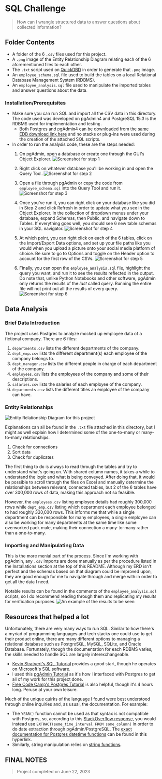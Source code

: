 # SQL Challenge
> How can I wrangle structured data to answer questions about collected information?
## Folder Contents
- A folder of the 6 `.csv` files used for this project.
- A `.png` image of the Entity Relationship Diagram relating each of the 6 aforementioned files to each other.
- The `.txt` script used on [QuickDBD](https://app.quickdatabasediagrams.com/#/) in order to generate that `.png` image.
- An `employee_schema.sql` file used to build the tables on a local Relational Database Management System (RDBMS).
- An `employee_analysis.sql` file used to manipulate the imported tables and answer questions about the data.

### Installation/Prerequisites
- Make sure you can run SQL and import all the CSV data in this directory. The code used was developed on pgAdmin4 and PostgreSQL 15.3 is the RDBMS used for implementation and testing.
  - Both Postgres and pgAdmin4 can be downloaded from the [same EDB download link here](https://www.enterprisedb.com/downloads/postgres-postgresql-downloads) and no stacks or plug-ins were used during the creation of the attached SQL scripts.
- In order to run the analysis code, these are the steps needed:
  1. On pgAdmin, open a database or create one through the GUI's Object Explorer.
    ![Screenshot for step 1](https://cdn.discordapp.com/attachments/939673945240637450/1130422881709461564/image.png)

  2. Right click on whatever database you'll be working in and open the Query Tool.
    ![Screenshot for step 2](https://cdn.discordapp.com/attachments/939673945240637450/1130423081047961660/image.png)
     
  3. Open a file through pgAdmin or copy the code from `employee_schema.sql` into the Query Tool and run it.
    ![Screenshot for step 3](https://cdn.discordapp.com/attachments/939673945240637450/1130423443679084544/image.png)
  
  4. Once you've run it, you can right click on your database like you did in Step 2 and click Refresh in order to update what you see in the Object Explorer. In the collection of dropdown menus under your database, expand Schemas, then Public, and navigate down to Tables. If everything goes well, you should see 6 new table schemas in your SQL navigator.
    ![Screenshot for step 4](https://cdn.discordapp.com/attachments/939673945240637450/1130423992071761982/image.png)
  
  5. At which point, you can right click on each of the 6 tables, click on the Import/Export Data options, and set up your file paths like you would when you upload a picture onto your social media platform of choice. Be sure to go to Options and toggle on the Header option to account for the first row of the CSVs.
    ![Screenshot for step 5](https://cdn.discordapp.com/attachments/939673945240637450/1130425448829046805/image.png)
     
  6. Finally, you can open the `employee_analysis.sql` file, highlight the query you want, and run it to see the results reflected in the output. Do note that, unlike Python Notebooks and other software, pgAdmin only returns the results of the *last* called query. Running the entire file will not print out all the results of every query.
    ![Screenshot for step 6](https://cdn.discordapp.com/attachments/939673945240637450/1130424488371171369/image.png)

## Data Analysis
### Brief Data Introduction
The project uses Postgres to analyze mocked up employee data of a fictional company. There are 6 files:
1. `departments.csv` lists the different departments of the company.
2. `dept_emp.csv` lists the different department(s) each employee of the company belongs to.
3. `dept_manager.csv` lists the different people in charge of each department of the company.
4. `employees.csv` lists the employees of the company and some of their descriptions.
5. `salaries.csv` lists the salaries of each employee of the company.
6. `departments.csv` lists the different titles an employee of the company can have.

### Entity Relationships
![Entity Relationship Diagram for this project](https://cdn.discordapp.com/attachments/939673945240637450/1130419500819415090/image.png)

Explanations can all be found in the `.txt` file attached in this directory, but I might as well explain how I determined some of the one-to-many or many-to-many relationships.
1. Check for connections
2. Sort data
3. Check for duplicates

The first thing to do is always to read through the tables and try to understand what's going on. With shared column names, it takes a while to understand the logic and what is being conveyed. After doing that, it would be possible to scroll through the files on Excel and manually determine the relationships between relevant, connected tables, but 2 of the 6 tables have over 300,000 rows of data, making this approach not so feasible. 

However, the `employees.csv` listing employee details had roughly 300,000 rows while `dept_emp.csv` listing which department each employee belonged to had roughly 330,000 rows. This informs me that while a single department can be responsible for many employees, a single employee can also be working for many departments at the same time like some overworked pack mule, making their connection a many-to-many rather than a one-to-many.

### Importing and Manipulating Data
This is the more menial part of the process. Since I'm working with pgAdmin, any `.csv` imports are done manually as per the procedure listed in the Installations section at the top of this README. Although my ERD isn't perfect and the schemas based on that diagram could be improved upon, they are good enough for me to navigate through and merge with in order to get all the data I need.

Notable results can be found in the comments of the `employee_analysis.sql` scripts, so I do recommend reading through them and replicating my results for verification purposes.
![An example of the results to be seen](https://cdn.discordapp.com/attachments/939673945240637450/1130430870101184522/image.png)

## Resources that helped a lot
Unfortunately, there are very many ways to run SQL. Similar to how there's a myriad of programming languages and tech stacks one could use to get their product online, there are many different options to managing a relational database such as PostgreSQL, MySQL, SQLite, and Oracle Database. Fortunately, though the documentation for each RDBMS varies, the skills needed to handle SQL are largely interexchangeable.
- [Kevin Stratvert's SQL Tutorial](https://www.youtube.com/watch?v=h0nxCDiD-zg) provides a good start, though he operates on Microsoft's SQL software.
- I used this [pgAdmin Tutorial](https://www.youtube.com/watch?v=WFT5MaZN6g4) as it's how I interfaced with Postgres to get all of my work for this project done.
- [Free Code Camp's Postgres Tutorial](https://www.youtube.com/watch?v=qw--VYLpxG4) is also helpful, though it's 4 hours long. Peruse at your own leisure.

Much of the unique quirks of the language I found were best understood through online inquiries and, as usual, the documentation. For example:
- The `YEAR()` function cannot be used as that syntax is not compatible with Postgres, so, according to this [StackOverflow response](https://stackoverflow.com/a/29494990), you would instead use `EXTRACT(some_time_interval FROM some_column)` in order to do date extraction through pgAdmin/PostgreSQL. The [exact documentation for Postgres datetime functions](https://www.postgresql.org/docs/current/functions-datetime.html) can be found in this hyperlink.
- Similarly, string manipulation relies on [string functions](https://www.postgresql.org/docs/9.1/functions-string.html).
  
## FINAL NOTES
> Project completed on June 22, 2023
